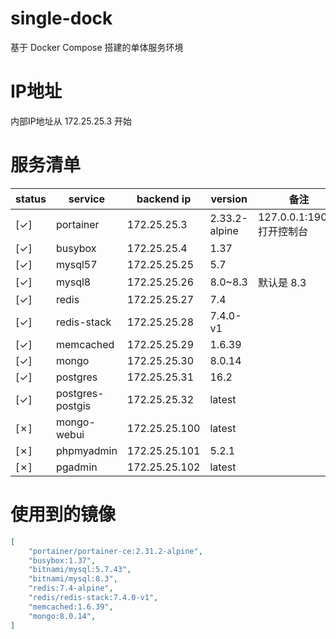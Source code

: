 # single-dock

基于 Docker Compose 搭建的单体服务环境

# IP地址
内部IP地址从 172.25.25.3 开始

# 服务清单

| status | service | backend ip | version | 备注 |
|---|---|---|---|---|
| [&check;] | portainer | 172.25.25.3 | 2.33.2-alpine | 127.0.0.1:19000 打开控制台 |
| [&check;] | busybox | 172.25.25.4 | 1.37 | |
| [&check;] | mysql57 | 172.25.25.25 | 5.7 | |
| [&check;] | mysql8 | 172.25.25.26  | 8.0~8.3 | 默认是 8.3 |
| [&check;] | redis | 172.25.25.27 | 7.4 | |
| [&check;] | redis-stack | 172.25.25.28 | 7.4.0-v1 | |
| [&check;] | memcached | 172.25.25.29 | 1.6.39 | |
| [&check;] | mongo | 172.25.25.30 | 8.0.14 | |
| [&check;] | postgres | 172.25.25.31 | 16.2 | |
| [&check;] | postgres-postgis | 172.25.25.32 | latest | |
| [&cross;] | mongo-webui | 172.25.25.100 | latest | |
| [&cross;] | phpmyadmin | 172.25.25.101 | 5.2.1 | |
| [&cross;] | pgadmin | 172.25.25.102 | latest | |

# 使用到的镜像
```json
[
    "portainer/portainer-ce:2.31.2-alpine",
    "busybox:1.37",
    "bitnami/mysql:5.7.43",
    "bitnami/mysql:8.3",
    "redis:7.4-alpine",
    "redis/redis-stack:7.4.0-v1",
    "memcached:1.6.39",
    "mongo:8.0.14",
]
```
